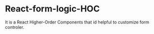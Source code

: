 # React-form-logic-HOC
It is a React Higher-Order Components that id helpful to customize form controler.
